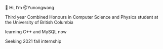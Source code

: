 👋 Hi, I’m @Yunongwang

Third year Combined Honours in Computer Science and Physics student at the University of British Columbia

learning C++ and MySQL now

Seeking 2021 fall internship
